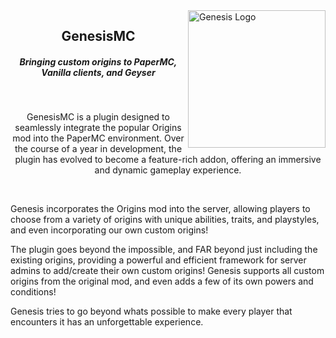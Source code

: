 <img src="https://cdn.modrinth.com/data/snPhmGDK/a81fa7a90dace812d92e0714aee59b4a6f9e9669.png" alt="Genesis Logo" align="right" width="220">
<div align="center">

## GenesisMC

<h5>Bringing custom origins to PaperMC, Vanilla clients, and Geyser</h5>
<br>
<p>GenesisMC is a plugin designed to seamlessly integrate the popular Origins mod into the PaperMC environment. Over the course of a year in development, the plugin has evolved to become a feature-rich addon, offering an immersive and dynamic gameplay experience.</p>
<br>
<p align="left">Genesis incorporates the Origins mod into the server, allowing players to choose from a variety of origins with unique abilities, traits, and playstyles, and even incorporating our own custom origins!</p>
<p align="left">The plugin goes beyond the impossible, and FAR beyond just including the existing origins, providing a powerful and efficient framework for server admins to add/create their own custom origins! Genesis supports all custom origins from the original mod, and even adds a few of its own powers and conditions!</p>
<p align="left">Genesis tries to go beyond whats possible to make every player that encounters it has an unforgettable experience.</p>
</div>
